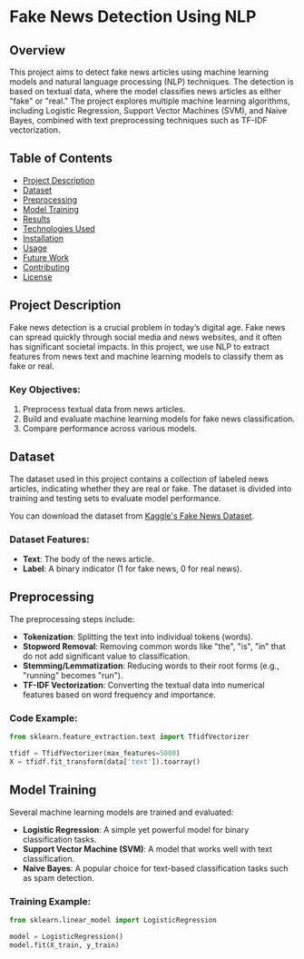 # Fake News Detection Using NLP

## Overview
This project aims to detect fake news articles using machine learning models and natural language processing (NLP) techniques. The detection is based on textual data, where the model classifies news articles as either "fake" or "real." The project explores multiple machine learning algorithms, including Logistic Regression, Support Vector Machines (SVM), and Naive Bayes, combined with text preprocessing techniques such as TF-IDF vectorization.

## Table of Contents
- [Project Description](#project-description)
- [Dataset](#dataset)
- [Preprocessing](#preprocessing)
- [Model Training](#model-training)
- [Results](#results)
- [Technologies Used](#technologies-used)
- [Installation](#installation)
- [Usage](#usage)
- [Future Work](#future-work)
- [Contributing](#contributing)
- [License](#license)

## Project Description
Fake news detection is a crucial problem in today’s digital age. Fake news can spread quickly through social media and news websites, and it often has significant societal impacts. In this project, we use NLP to extract features from news text and machine learning models to classify them as fake or real.

### Key Objectives:
1. Preprocess textual data from news articles.
2. Build and evaluate machine learning models for fake news classification.
3. Compare performance across various models.

## Dataset
The dataset used in this project contains a collection of labeled news articles, indicating whether they are real or fake. The dataset is divided into training and testing sets to evaluate model performance.

You can download the dataset from [Kaggle's Fake News Dataset](https://www.kaggle.com/c/fake-news/data).

### Dataset Features:
- **Text**: The body of the news article.
- **Label**: A binary indicator (1 for fake news, 0 for real news).

## Preprocessing
The preprocessing steps include:
- **Tokenization**: Splitting the text into individual tokens (words).
- **Stopword Removal**: Removing common words like "the", "is", "in" that do not add significant value to classification.
- **Stemming/Lemmatization**: Reducing words to their root forms (e.g., "running" becomes "run").
- **TF-IDF Vectorization**: Converting the textual data into numerical features based on word frequency and importance.

### Code Example:
```python
from sklearn.feature_extraction.text import TfidfVectorizer

tfidf = TfidfVectorizer(max_features=5000)
X = tfidf.fit_transform(data['text']).toarray()
```
## Model Training
Several machine learning models are trained and evaluated:
- **Logistic Regression**: A simple yet powerful model for binary classification tasks.
- **Support Vector Machine (SVM)**: A model that works well with text classification.
- **Naive Bayes**: A popular choice for text-based classification tasks such as spam detection.

### Training Example:
```python
from sklearn.linear_model import LogisticRegression

model = LogisticRegression()
model.fit(X_train, y_train)
```
